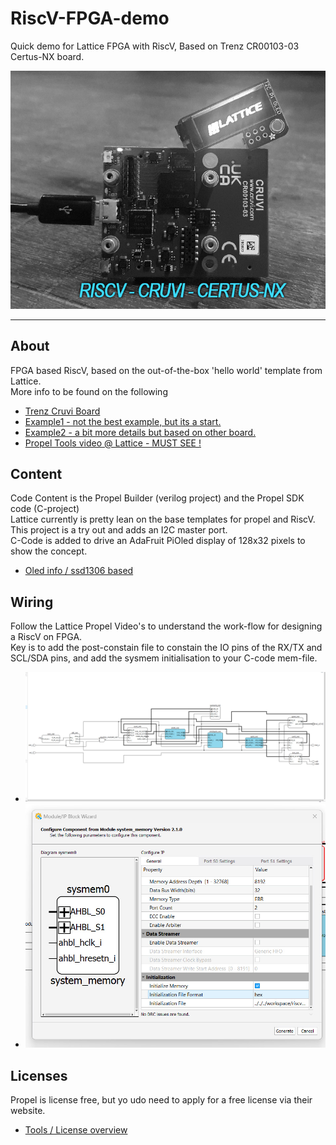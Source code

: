 # RiscV-FPGA-demo
Quick demo for Lattice FPGA with RiscV, Based on Trenz CR00103-03 Certus-NX board.<br>

![logo](/images/CR00103-03demo.jpg?raw=true)

____

## About
FPGA based RiscV, based on the out-of-the-box 'hello world' template from Lattice.<br>
More info to be found on the following<br>

+ [Trenz Cruvi Board](https://wiki.trenz-electronic.de/display/PD/CR00103+Resources)
+ [Example1 - not the best example, but its a start.](https://antti-brain.blogspot.com/2022/04/lattice-propel-easy-way.html)
+ [Example2 - a bit more details but based on other board.](https://www.adiuvoengineering.com/post/lattice-propel-risc-v-part-one-hardware)
+ [Propel Tools video @ Lattice - MUST SEE !](https://www.latticesemi.com/Products/DesignSoftwareAndIP/FPGAandLDS/LatticePropel/Propel-Design-Environment-Video-Training-Series)

## Content
Code Content is the Propel Builder (verilog project) and the Propel SDK code (C-project)<br>
Lattice currently is pretty lean on the base templates for propel and RiscV. This project is a try out and adds an I2C master port.<br>
C-Code is added to drive an AdaFruit PiOled display of 128x32 pixels to show the concept.

+ [Oled info / ssd1306 based](https://learn.adafruit.com/adafruit-pioled-128x32-mini-oled-for-raspberry-pi/overview)

## Wiring
Follow the Lattice Propel Video's to understand the work-flow for designing a RiscV on FPGA.<br>
Key is to add the post-constain file to constain the IO pins of the RX/TX and SCL/SDA pins, and add the sysmem initialisation to your C-code mem-file.<br>

+ ![logo](/images/Propel_Schematic.jpg?raw=true)
  <br>
+ ![logo](/images/Sysmem0.jpg?raw=true)

## Licenses
Propel is license free, but yo udo need to apply for a free license via their website.
+ [Tools / License overview](https://www.latticesemi.com/Support/Licensing)
